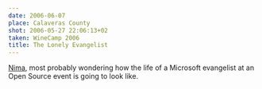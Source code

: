 ```yaml
---
date: 2006-06-07
place: Calaveras County
shot: 2006-05-27 22:06:13+02
taken: WineCamp 2006
title: The Lonely Evangelist
---
```


[Nima](http://nimad.wordpress.com/), most probably wondering how the life of a Microsoft evangelist at an Open Source event is going to look like.
